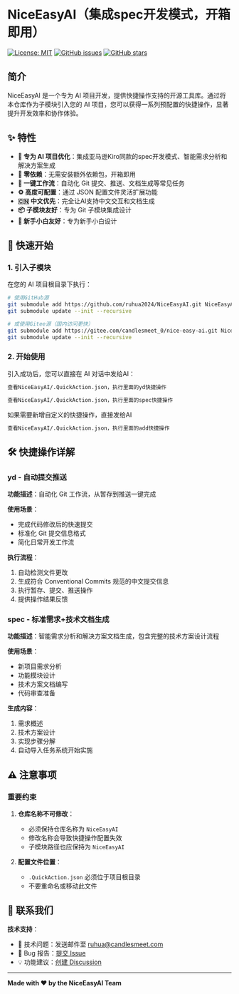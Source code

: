 # NiceEasyAI（集成spec开发模式，开箱即用）

[![License: MIT](https://img.shields.io/badge/License-MIT-yellow.svg)](https://opensource.org/licenses/MIT)
[![GitHub issues](https://img.shields.io/github/issues/candlesmeet/NiceEasyAI)](https://github.com/candlesmeet/NiceEasyAI/issues)
[![GitHub stars](https://img.shields.io/github/stars/candlesmeet/NiceEasyAI)](https://github.com/candlesmeet/NiceEasyAI/stargazers)

## 简介

NiceEasyAI 是一个专为 AI 项目开发，提供快捷操作支持的开源工具库。通过将本仓库作为子模块引入您的 AI 项目，您可以获得一系列预配置的快捷操作，显著提升开发效率和协作体验。

## ✨ 特性

- **🎯 专为 AI 项目优化**：集成亚马逊Kiro同款的spec开发模式、智能需求分析和解决方案生成
- **🚀 零依赖**：无需安装额外依赖包，开箱即用
- **🔧 一键工作流**：自动化 Git 提交、推送、文档生成等常见任务
- **⚙️ 高度可配置**：通过 JSON 配置文件灵活扩展功能
- **🇨🇳 中文优先**：完全让AI支持中文交互和文档生成
- **📦 子模块友好**：专为 Git 子模块集成设计
- **🚀 新手小白友好**：专为新手小白设计

## 🚀 快速开始

### 1. 引入子模块

在您的 AI 项目根目录下执行：

```bash
# 使用GitHub源
git submodule add https://github.com/ruhua2024/NiceEasyAI.git NiceEasyAI
git submodule update --init --recursive
```

```bash
# 或使用Gitee源（国内访问更快）
git submodule add https://gitee.com/candlesmeet_0/nice-easy-ai.git NiceEasyAI
git submodule update --init --recursive
```

### 2. 开始使用

引入成功后，您可以直接在 AI 对话中发给AI：
```bash
查看NiceEasyAI/.QuickAction.json，执行里面的yd快捷操作
```
```bash
查看NiceEasyAI/.QuickAction.json，执行里面的spec快捷操作
```

如果需要新增自定义的快捷操作，直接发给AI
```bash
查看NiceEasyAI/.QuickAction.json，执行里面的add快捷操作
```

## 🛠️ 快捷操作详解

### yd - 自动提交推送

**功能描述**：自动化 Git 工作流，从暂存到推送一键完成

**使用场景**：
- 完成代码修改后的快速提交
- 标准化 Git 提交信息格式
- 简化日常开发工作流

**执行流程**：
1. 自动检测文件更改
2. 生成符合 Conventional Commits 规范的中文提交信息
3. 执行暂存、提交、推送操作
4. 提供操作结果反馈


### spec - 标准需求+技术文档生成

**功能描述**：智能需求分析和解决方案文档生成，包含完整的技术方案设计流程

**使用场景**：
- 新项目需求分析
- 功能模块设计
- 技术方案文档编写
- 代码审查准备

**生成内容**：
1. 需求概述
2. 技术方案设计
3. 实现步骤分解
4. 自动导入任务系统开始实施


## ⚠️ 注意事项

### 重要约束

1. **仓库名称不可修改**：
   - 必须保持仓库名称为 `NiceEasyAI`
   - 修改名称会导致快捷操作配置失效
   - 子模块路径也应保持为 `NiceEasyAI`

2. **配置文件位置**：
   - `.QuickAction.json` 必须位于项目根目录
   - 不要重命名或移动此文件


## 📧 联系我们

**技术支持**：
- 📧 技术问题：发送邮件至 ruhua@candlesmeet.com
- 🐛 Bug 报告：[提交 Issue](https://github.com/candlesmeet/NiceEasyAI/issues)
- 💡 功能建议：[创建 Discussion](https://github.com/candlesmeet/NiceEasyAI/discussions)

---

**Made with ❤️ by the NiceEasyAI Team**
